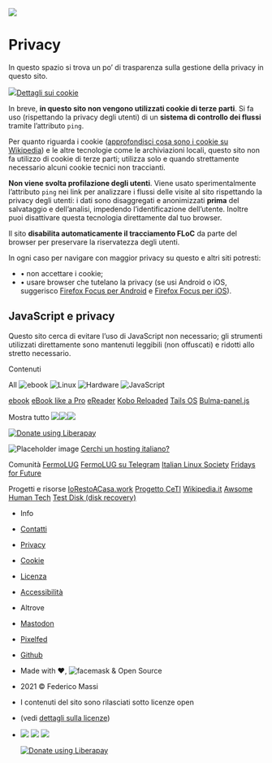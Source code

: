 [![](img/logo.svg)](https://federicomassi.it/)

Privacy
=======

In questo spazio si trova un po’ di trasparenza sulla gestione della privacy in questo sito.

[![](img/cookie.svg)Dettagli sui cookie](https://federicomassi.it/cookie.html)

In breve, **in questo sito non vengono utilizzati cookie di terze parti**. Si fa uso (rispettando la privacy degli utenti) di un **sistema di controllo dei flussi** tramite l’attributo `ping`.

Per quanto riguarda i cookie ([approfondisci cosa sono i cookie su Wikipedia](https://it.wikipedia.org/wiki/Cookie)) e le altre tecnologie come le archiviazioni locali, questo sito non fa utilizzo di cookie di terze parti; utilizza solo e quando strettamente necessario alcuni cookie tecnici non traccianti.

**Non viene svolta profilazione degli utenti**. Viene usato sperimentalmente l’attributo `ping` nei link per analizzare i flussi delle visite al sito rispettando la privacy degli utenti: i dati sono disaggregati e anonimizzati **prima** del salvataggio e dell’analisi, impedendo l’identificazione dell’utente. Inoltre puoi disattivare questa tecnologia direttamente dal tuo browser.

Il sito **disabilita automaticamente il tracciamento FLoC** da parte del browser per preservare la riservatezza degli utenti.

In ogni caso per navigare con maggior privacy su questo e altri siti potresti:

* • non accettare i cookie;
* • usare browser che tutelano la privacy (se usi Android o iOS, suggerisco [Firefox Focus per Android](https://play.google.com/store/apps/details?id=org.mozilla.focus) e [Firefox Focus per iOS](https://apps.apple.com/us/app/firefox-focus-privacy-browser/id1055677337)).

**JavaScript e privacy**
------------------------

Questo sito cerca di evitare l’uso di JavaScript non necessario; gli strumenti utilizzati direttamente sono mantenuti leggibili (non offuscati) e ridotti allo stretto necessario.

Contenuti

All ![ebook](img/book.svg) ![Linux](img/penguin.svg) ![Hardware](img/board.svg) ![JavaScript](img/js.svg)

[ebook](https://federicomassi.it/eBook.html) [eBook like a Pro](https://federicomassi.it/eBook-like-a-pro.html) [eReader](https://federicomassi.it/eReader.html) [Kobo Reloaded](https://federicomassi.it/kobo-reloaded.html) [Tails OS](https://federicomassi.it/tails_os.html) [Bulma-panel.js](https://federicomassi.it/bulma-panel.html)

Mostra tutto [![](https://federicomassi.it/img/pixelfed_logo.svg)](https://pixelfed.uno/federico.massi)[![](https://federicomassi.it/img/mastodon.svg)](https://mastodon.uno/@federicoMassi)[![](https://federicomassi.it/img/github.svg)](https://github.com/federicomassi/)

[![Donate using Liberapay](https://liberapay.com/assets/widgets/donate.svg)](https://liberapay.com/federico.massi/donate)

![Placeholder image](img/hostingpartner.jpg) [Cerchi un hosting italiano?](https://www.hostingpartner.it/aff.php?aff=93)

Comunità [FermoLUG](https://linuxfm.org/) [FermoLUG su Telegram](https://t.me/fermolug) [Italian Linux Society](http://www.ils.org/) [Fridays for Future](https://fridaysforfuture.org/)

Progetti e risorse [IoRestoACasa.work](https://iorestoacasa.work/) [Progetto CeTI](https://www.projectceti.org/) [Wikipedia.it](https://it.wikipedia.org/) [Awsome Human Tech](https://github.com/humanetech-community/awesome-humane-tech) [Test Disk (disk recovery)](https://www.cgsecurity.org/wiki/TestDisk)

* Info
* [Contatti](https://federicomassi.it/contatti.html)
* [Privacy](https://federicomassi.it/privacy.html)
* [Cookie](https://federicomassi.it/cookie.html)
* [Licenza](https://federicomassi.it/licenza.html)
* [Accessibilità](https://federicomassi.it/accessibilita.html)

* Altrove
* [Mastodon](https://mastodon.uno/@federicoMassi)
* [Pixelfed](https://pixelfed.uno/federico.massi)
* [Github](https://github.com/federicomassi/)

* Made with ❤, ![facemask](img/facemask.svg "facemask") & Open Source
* 2021 © Federico Massi
* I contenuti del sito sono rilasciati sotto licenze open
* (vedi [dettagli sulla licenze](https://federicomassi.it/licenza.html))

* [![](https://federicomassi.it/img/pixelfed_logo.svg)](https://pixelfed.uno/federico.massi) [![](https://federicomassi.it/img/mastodon.svg)](https://mastodon.uno/@federicoMassi) [![](https://federicomassi.it/img/github.svg)](https://github.com/federicomassi/)
    
    [![Donate using Liberapay](https://liberapay.com/assets/widgets/donate.svg)](https://liberapay.com/federico.massi/donate)